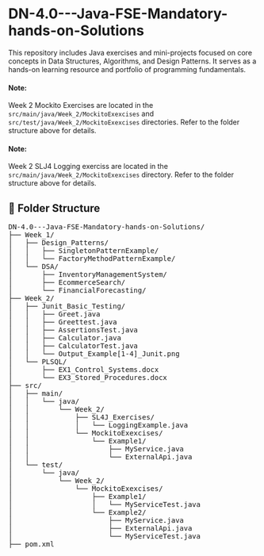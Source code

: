 # DN-4.0---Java-FSE-Mandatory-hands-on-Solutions
This repository includes Java exercises and mini-projects focused on core concepts in Data Structures, Algorithms, and Design Patterns. It serves as a hands-on learning resource and portfolio of programming fundamentals.


<p><h4><strong>Note:</strong></h4> Week 2 Mockito Exercises are located in the <code>src/main/java/Week_2/MockitoExexcises</code> and <code>src/test/java/Week_2/MockitoExexcises</code> directories. Refer to the folder structure above for details.</p>
<p><h4><strong>Note:</strong></h4> Week 2 SLJ4 Logging exerciss are located in the <code>src/main/java/Week_2/MockitoExexcises</code> directory. Refer to the folder structure above for details.</p>




<h2>📁 Folder Structure</h2>
<pre>
DN-4.0---Java-FSE-Mandatory-hands-on-Solutions/
├── Week_1/
│   ├── Design_Patterns/
│   │   ├── SingletonPatternExample/
│   │   └── FactoryMethodPatternExample/
│   └── DSA/
│       ├── InventoryManagementSystem/
│       ├── EcommerceSearch/
│       └── FinancialForecasting/
├── Week_2/
│   ├── Junit_Basic_Testing/
│   │   ├── Greet.java
│   │   ├── Greettest.java
│   │   ├── AssertionsTest.java
│   │   ├── Calculator.java
│   │   ├── CalculatorTest.java
│   │   └── Output_Example[1-4]_Junit.png
│   └── PLSQL/
│       ├── EX1_Control_Systems.docx
│       └── EX3_Stored_Procedures.docx
├── src/
│   ├── main/
│   │   └── java/
│   │       └── Week_2/
│   │           ├── SL4J_Exercises/
│   │           │   └── LoggingExample.java
│   │           └── MockitoExexcises/
│   │               └── Example1/
│   │                   ├── MyService.java
│   │                   └── ExternalApi.java
│   └── test/
│       └── java/
│           └── Week_2/
│               └── MockitoExexcises/
│                   ├── Example1/
│                   │   └── MyServiceTest.java
│                   └── Example2/
│                       ├── MyService.java
│                       ├── ExternalApi.java
│                       └── MyServiceTest.java
├── pom.xml
</pre>


